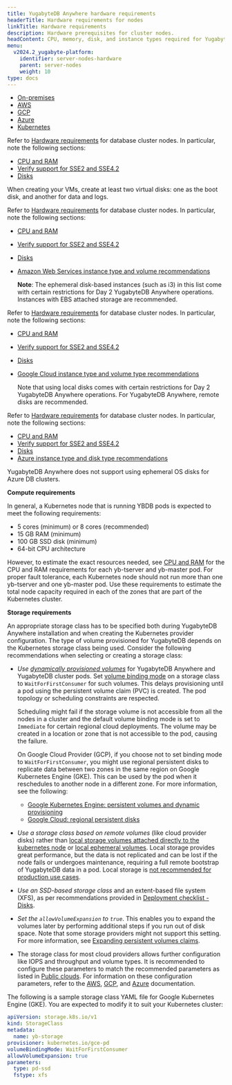```yaml
---
title: YugabyteDB Anywhere hardware requirements
headerTitle: Hardware requirements for nodes
linkTitle: Hardware requirements
description: Hardware prerequisites for cluster nodes.
headContent: CPU, memory, disk, and instance types required for YugabyteDB
menu:
  v2024.2_yugabyte-platform:
    identifier: server-nodes-hardware
    parent: server-nodes
    weight: 10
type: docs
---
```


<ul class="nav nav-tabs-alt nav-tabs-yb custom-tabs">
  <li>
    <a href="#onprem" class="nav-link active" id="onprem-tab" data-bs-toggle="tab"
      role="tab" aria-controls="onprem" aria-selected="true">
      <i class="fa-solid fa-building"></i>
      On-premises
    </a>
  </li>
  <li>
    <a href="#aws" class="nav-link" id="aws-tab" data-bs-toggle="tab"
      role="tab" aria-controls="aws" aria-selected="false">
      <i class="fa-brands fa-aws"></i>
      AWS
    </a>
  </li>
  <li>
    <a href="#gcp" class="nav-link" id="gcp-tab" data-bs-toggle="tab"
      role="tab" aria-controls="gcp" aria-selected="false">
      <i class="fa-brands fa-google"></i>
      GCP
    </a>
  </li>
  <li>
    <a href="#azure" class="nav-link" id="azure-tab" data-bs-toggle="tab"
      role="tab" aria-controls="azure" aria-selected="false">
      <i class="fa-brands fa-microsoft"></i>
      Azure
    </a>
  </li>
  <li>
    <a href="#k8s" class="nav-link" id="k8s-tab" data-bs-toggle="tab"
      role="tab" aria-controls="k8s" aria-selected="false">
      <i class="fa-regular fa-dharmachakra"></i>
      Kubernetes
    </a>
  </li>
</ul>

<div class="tab-content">
  <div id="onprem" class="tab-pane fade show active" role="tabpanel" aria-labelledby="onprem-tab">

Refer to [Hardware requirements](../../../deploy/checklist/#hardware-requirements) for database cluster nodes. In particular, note the following sections:

- [CPU and RAM](../../../deploy/checklist/#cpu-and-ram)
- [Verify support for SSE2 and SSE4.2](../../../deploy/checklist/#verify-support-for-sse2-and-sse4-2)
- [Disks](../../../deploy/checklist/#disks)

When creating your VMs, create at least two virtual disks: one as the boot disk, and another for data and logs.

  </div>

  <div id="aws" class="tab-pane fade" role="tabpanel" aria-labelledby="aws-tab">

Refer to [Hardware requirements](../../../deploy/checklist/#hardware-requirements) for database cluster nodes. In particular, note the following sections:

- [CPU and RAM](../../../deploy/checklist/#cpu-and-ram)
- [Verify support for SSE2 and SSE4.2](../../../deploy/checklist/#verify-support-for-sse2-and-sse4-2)
- [Disks](../../../deploy/checklist/#disks)
- [Amazon Web Services instance type and volume recommendations](../../../deploy/checklist/#amazon-web-services-aws)

  **Note**: The ephemeral disk-based instances (such as i3) in this list come with certain restrictions for Day 2 YugabyteDB Anywhere operations. Instances with EBS attached storage are recommended.

  </div>

  <div id="gcp" class="tab-pane fade" role="tabpanel" aria-labelledby="gcp-tab">

Refer to [Hardware requirements](../../../deploy/checklist/#hardware-requirements) for database cluster nodes. In particular, note the following sections:

- [CPU and RAM](../../../deploy/checklist/#cpu-and-ram)
- [Verify support for SSE2 and SSE4.2](../../../deploy/checklist/#verify-support-for-sse2-and-sse4-2)
- [Disks](../../../deploy/checklist/#disks)
- [Google Cloud instance type and volume type recommendations](../../../deploy/checklist/#google-cloud)

  Note that using local disks comes with certain restrictions for Day 2 YugabyteDB Anywhere operations. For YugabyteDB Anywhere, remote disks are recommended.

  </div>

  <div id="azure" class="tab-pane fade" role="tabpanel" aria-labelledby="azure-tab">

Refer to [Hardware requirements](../../../deploy/checklist/#hardware-requirements) for database cluster nodes. In particular, note the following sections:

- [CPU and RAM](../../../deploy/checklist/#cpu-and-ram)
- [Verify support for SSE2 and SSE4.2](../../../deploy/checklist/#verify-support-for-sse2-and-sse4-2)
- [Disks](../../../deploy/checklist/#disks)
- [Azure instance type and disk type recommendations](../../../deploy/checklist/#azure)

YugabyteDB Anywhere does not support using ephemeral OS disks for Azure DB clusters.

  </div>

  <div id="k8s" class="tab-pane fade" role="tabpanel" aria-labelledby="k8s-tab">

**Compute requirements**

In general, a Kubernetes node that is running YBDB pods is expected to meet the following requirements:

- 5 cores (minimum) or 8 cores (recommended)
- 15 GB RAM (minimum)
- 100 GB SSD disk (minimum)
- 64-bit CPU architecture

However, to estimate the exact resources needed, see [CPU and RAM](../../../deploy/checklist/#cpu-and-ram) for the CPU and RAM requirements for each yb-tserver and yb-master pod. For proper fault tolerance, each Kubernetes node should not run more than one yb-tserver and one yb-master pod. Use these requirements to estimate the total node capacity required in each of the zones that are part of the Kubernetes cluster.

**Storage requirements**

An appropriate storage class has to be specified both during YugabyteDB Anywhere installation and when creating the Kubernetes provider configuration. The type of volume provisioned for YugabyteDB depends on the Kubernetes storage class being used. Consider the following recommendations when selecting or creating a storage class:

- _Use [dynamically provisioned volumes](https://kubernetes.io/docs/concepts/storage/dynamic-provisioning/)_ for YugabyteDB Anywhere and YugabyteDB cluster pods. Set [volume binding mode](https://kubernetes.io/docs/concepts/storage/storage-classes/#volume-binding-mode) on a storage class to `WaitForFirstConsumer` for such volumes. This delays provisioning until a pod using the persistent volume claim (PVC) is created. The pod topology or scheduling constraints are respected.

  Scheduling might fail if the storage volume is not accessible from all the nodes in a cluster and the default volume binding mode is set to `Immediate` for certain regional cloud deployments. The volume may be created in a location or zone that is not accessible to the pod, causing the failure.

  On Google Cloud Provider (GCP), if you choose not to set binding mode to `WaitForFirstConsumer`, you might use regional persistent disks to replicate data between two zones in the same region on Google Kubernetes Engine (GKE). This can be used by the pod when it reschedules to another node in a different zone. For more information, see the following:
  - [Google Kubernetes Engine: persistent volumes and dynamic provisioning](https://cloud.google.com/kubernetes-engine/docs/concepts/persistent-volumes)
  - [Google Cloud: regional persistent disks](https://cloud.google.com/compute/docs/disks/high-availability-regional-persistent-disk)

- _Use a storage class based on remote volumes_ (like cloud provider disks) rather than [local storage volumes attached directly to the kubernetes node](https://kubernetes.io/docs/concepts/storage/volumes/#local) or [local ephemeral volumes](https://kubernetes.io/docs/concepts/storage/ephemeral-volumes/). Local storage provides great performance, but the data is not replicated and can be lost if the node fails or undergoes maintenance, requiring a full remote bootstrap of YugabyteDB data in a pod. Local storage is [not recommended for production use cases](../../../deploy/kubernetes/best-practices/#local-versus-remote-ssds).

- _Use an SSD-based storage class_ and an extent-based file system (XFS), as per recommendations provided in [Deployment checklist - Disks](../../../deploy/checklist/#disks).

- _Set the `allowVolumeExpansion` to `true`_. This enables you to expand the volumes later by performing additional steps if you run out of disk space. Note that some storage providers might not support this setting. For more information, see [Expanding persistent volumes claims](https://kubernetes.io/docs/concepts/storage/persistent-volumes/#expanding-persistent-volumes-claims).

- The storage class for most cloud providers allows further configuration like IOPS and throughput and volume types. It is recommended to configure these parameters to match the recommended parameters as listed in [Public clouds](../../../deploy/checklist/#public-clouds). For information on these configuration parameters, refer to the [AWS](https://github.com/kubernetes-sigs/aws-ebs-csi-driver/blob/master/docs/parameters.md), [GCP](https://cloud.google.com/kubernetes-engine/docs/how-to/persistent-volumes/ssd-pd), and [Azure](https://learn.microsoft.com/en-us/azure/aks/azure-disk-csi#create-a-custom-storage-class) documentation.

The following is a sample storage class YAML file for Google Kubernetes Engine (GKE). You are expected to modify it to suit your Kubernetes cluster:

```yaml
apiVersion: storage.k8s.io/v1
kind: StorageClass
metadata:
  name: yb-storage
provisioner: kubernetes.io/gce-pd
volumeBindingMode: WaitForFirstConsumer
allowVolumeExpansion: true
parameters:
  type: pd-ssd
  fstype: xfs
```

  </div>
</div>
